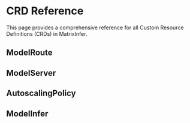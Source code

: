 # CRD Reference

This page provides a comprehensive reference for all Custom Resource Definitions (CRDs) in MatrixInfer.

## ModelRoute

<!-- Add ModelRoute CRD reference here -->

## ModelServer

<!-- Add ModelServer CRD reference here -->

## AutoscalingPolicy

<!-- Add AutoscalingPolicy CRD reference here -->

## ModelInfer

<!-- Add ModelInfer CRD reference here -->